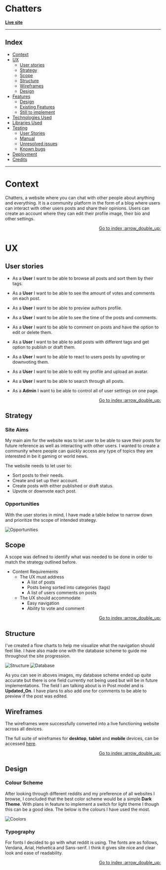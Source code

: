 # Chatters

**[Live site](https://cipp4-eryk.herokuapp.com/)**

---

<span id="top"></span>

## Index

- <a href="#context">Context</a>
- <a href="#ux">UX</a>
  - <a href="#ux-stories">User stories</a>
  - <a href="#ux-strategy">Strategy</a>
  - <a href="#ux-scope">Scope</a>
  - <a href="#ux-structure">Structure</a>
  - <a href="#ux-wireframes">Wireframes</a>
  - <a href="#ux-design">Design</a>
- <a href="#features">Features</a>
  - <a href="#features-all">Design</a>
  - <a href="#features-all">Existing Features</a>
  - <a href="#features-future">Still to implement</a>
- <a href="#technologies">Technologies Used</a>
- <a href="#libraries">Libraries Used</a>
- <a href="#testing">Testing</a>
  - <a href="#testing-manual">User Stories</a>
  - <a href="#testing-manual">Manual</a>
  - <a href="#testing-unresolved">Unresolved issues</a>
  - <a href="#testing-bugs">Known bugs</a>
- <a href="#deployment">Deployment</a>
- <a href="#credits">Credits</a>

---

<span id="context"></span>

# **Context**

Chatters, a website where you can chat with other people about anything and everything. It is a community platform in the form of a blog where users can
interact with other users posts and share their opinions. Users can create an account where they can edit their profile image, their bio and other
settings.

<div align="right"><a style="text-align:right" href="#top">Go to index :arrow_double_up:</a></div>

# **UX**

<span id="ux-stories"></span>

## **User stories**

- As a **User** I want to be able to browse all posts and sort them by their tags.
- As a **User** I want to be able to see the amount of votes and comments on each post.
- As a **User** I want to be able to preview authors profile.
- As a **User** I want to be able to see the time of the posts and comments.
- As a **User** I want to be able to comment on posts and have the option to edit or delete them.
- As a **User** I want to be able to add posts with different tags and get option to publish or draft them.
- As a **User** I want to be able to react to users posts by upvoting or downvoting them.
- As a **User** I want to be able to edit my profile and upload an avatar.
- As a **User** I want to be able to search through all posts.

- As a **Admin** I want to be able to control all of user settings on one page.


<div align="right"><a style="text-align:right" href="#top">Go to index :arrow_double_up:</a></div>

## **Strategy**

<span id="ux-strategy"></span>

### **Site Aims**

My main aim for the website was to let user to be able to save their posts for future reference as well as interacting with other users. I wanted to create a community where people can quickly access any type of topics they are interested in be it gaming or world news.

The website needs to let user to:

- Sort posts to their needs.
- Create and set up their account.
- Create posts with either published or draft status.
- Upvote or downvote each post.

### **Opportunities**

With the user stories in mind, I have made a table below to narrow down and prioritize the scope of intended strategy.

![Opportunities](docs/opportunities.png)

## **Scope**

<span id="ux-scope"></span>

A scope was defined to identify what was needed to be done in order to match the strategy outlined before.

- Content Requirements
  - The UX must address
    - A list of posts
    - Posts being sorted into categories (tags)
    - A list of users comments on posts
  - The UX should accommodate
    - Easy navigation
    - Ability to vote and comment

<div align="right"><a style="text-align:right" href="#top">Go to index :arrow_double_up:</a></div>

## **Structure**

<span id="ux-structure"></span>

I've created a flow charts to help me visualize what the navigation should feel like. I have also made one with the database scheme to guide me throughout the site progression.

![Structure](docs/site-structure.png)
![Database](docs/database.png)

As you can see in aboves images, my database scheme ended up quite accurate but there is one field currently not being used but will be in future implementations. The field I am talking about is in Post model and is **Updated_On**. I have plans to also add one for comments to be able to preview if the post was edited.

## **Wireframes**

<span id="ux-wireframes"></span>

The wireframes were successfully converted into a live functioning website across all devices.

The full suite of wireframes for **desktop**, **tablet** and **mobile** devices, can be accessed [here](wireframes/).

<div align="right"><a style="text-align:right" href="#top">Go to index :arrow_double_up:</a></div>

## **Design**

<span id="ux-design"></span>

### **Colour Scheme**

After looking through different reddits and my preference of all websites I browse, I concluded that the best color scheme would be a simple **Dark Theme**. With plans in feature to implement a switch for light theme I though this can be a good idea. The below is the colours I have used the most.

![Coolors](docs/coolors.png)

### **Typography**

For fonts I decided to go with what reddit is using. The fonts are as follows, Verdana, Arial, Helvetica and Sans-serif. I think it gives site nice and clear look and ease of readability.

<div align="right"><a style="text-align:right" href="#top">Go to index :arrow_double_up:</a></div>